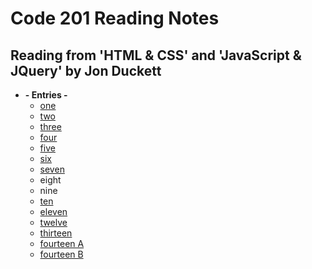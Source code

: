 # Code 201 Reading Notes

## Reading from 'HTML & CSS' and 'JavaScript & JQuery' by Jon Duckett

- **- Entries -**
  - [one](two-oh/class-01.md)
  - [two](two-oh/class-02.md)
  - [three](two-oh/class-03.md)
  - [four](two-oh/class-04.md)
  - [five](two-oh/class-05.md)
  - [six](two-oh/class-06.md)
  - [seven](two-oh/class-07.md)
  - eight
  - nine
  - [ten](two-oh/class-10.md)
  - [eleven](two-oh/class-11.md)
  - [twelve](two-oh/class-12.md)
  - [thirteen](two-oh/class-13.md)
  - [fourteen A](two-oh/class-14a.md)
  - [fourteen B](two-oh/class-14b.md)
  